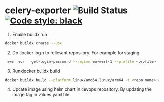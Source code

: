 # celery-exporter ![Build Status](https://github.com/danihodovic/celery-exporter/actions/workflows/.github/workflows/ci.yml/badge.svg) [![Code style: black](https://img.shields.io/badge/code%20style-black-000000.svg)](https://github.com/psf/black)

1. Enable buildx run

```bash
docker buildx create --use
```
2. Do docker login to rellevant repository. For example for staging.

``````bash
 aws  ecr   get-login-password --region eu-west-1 --profile <profile> | docker login --username AWS --password-stdin <repo_name>
``````
3. Run docker buildx build

```bash 
docker buildx build --platform linux/amd64,linux/arm64 -t <repo_name>:<tag> --push .
```
4. Update image using helm chart in devops repository. By updating the image tag in values.yaml file.

